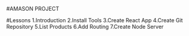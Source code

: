 #AMASON PROJECT

#Lessons
1.Introduction
2.Install Tools
3.Create React App
4.Create Git Repository
5.List Products
6.Add Routing
7.Create Node Server